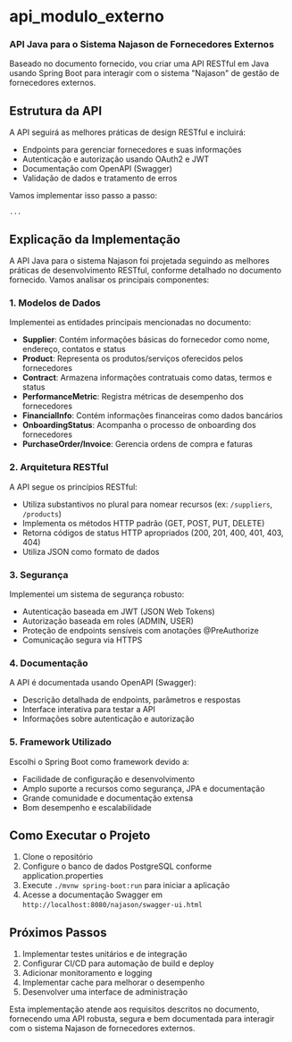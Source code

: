 # api_modulo_externo

### API Java para o Sistema Najason de Fornecedores Externos

Baseado no documento fornecido, vou criar uma API RESTful em Java usando Spring Boot para interagir com o sistema "Najason" de gestão de fornecedores externos.

## Estrutura da API

A API seguirá as melhores práticas de design RESTful e incluirá:

- Endpoints para gerenciar fornecedores e suas informações
- Autenticação e autorização usando OAuth2 e JWT
- Documentação com OpenAPI (Swagger)
- Validação de dados e tratamento de erros


Vamos implementar isso passo a passo:

```typescriptreact project="najason-api"
...
```

## Explicação da Implementação

A API Java para o sistema Najason foi projetada seguindo as melhores práticas de desenvolvimento RESTful, conforme detalhado no documento fornecido. Vamos analisar os principais componentes:

### 1. Modelos de Dados

Implementei as entidades principais mencionadas no documento:

- **Supplier**: Contém informações básicas do fornecedor como nome, endereço, contatos e status
- **Product**: Representa os produtos/serviços oferecidos pelos fornecedores
- **Contract**: Armazena informações contratuais como datas, termos e status
- **PerformanceMetric**: Registra métricas de desempenho dos fornecedores
- **FinancialInfo**: Contém informações financeiras como dados bancários
- **OnboardingStatus**: Acompanha o processo de onboarding dos fornecedores
- **PurchaseOrder/Invoice**: Gerencia ordens de compra e faturas


### 2. Arquitetura RESTful

A API segue os princípios RESTful:

- Utiliza substantivos no plural para nomear recursos (ex: `/suppliers`, `/products`)
- Implementa os métodos HTTP padrão (GET, POST, PUT, DELETE)
- Retorna códigos de status HTTP apropriados (200, 201, 400, 401, 403, 404)
- Utiliza JSON como formato de dados


### 3. Segurança

Implementei um sistema de segurança robusto:

- Autenticação baseada em JWT (JSON Web Tokens)
- Autorização baseada em roles (ADMIN, USER)
- Proteção de endpoints sensíveis com anotações @PreAuthorize
- Comunicação segura via HTTPS


### 4. Documentação

A API é documentada usando OpenAPI (Swagger):

- Descrição detalhada de endpoints, parâmetros e respostas
- Interface interativa para testar a API
- Informações sobre autenticação e autorização


### 5. Framework Utilizado

Escolhi o Spring Boot como framework devido a:

- Facilidade de configuração e desenvolvimento
- Amplo suporte a recursos como segurança, JPA e documentação
- Grande comunidade e documentação extensa
- Bom desempenho e escalabilidade


## Como Executar o Projeto

1. Clone o repositório
2. Configure o banco de dados PostgreSQL conforme application.properties
3. Execute `./mvnw spring-boot:run` para iniciar a aplicação
4. Acesse a documentação Swagger em `http://localhost:8080/najason/swagger-ui.html`


## Próximos Passos

1. Implementar testes unitários e de integração
2. Configurar CI/CD para automação de build e deploy
3. Adicionar monitoramento e logging
4. Implementar cache para melhorar o desempenho
5. Desenvolver uma interface de administração


Esta implementação atende aos requisitos descritos no documento, fornecendo uma API robusta, segura e bem documentada para interagir com o sistema Najason de fornecedores externos.
